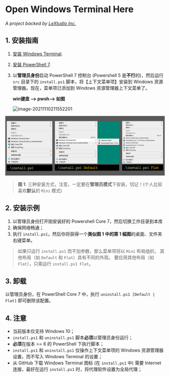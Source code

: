 # Open Windows Terminal Here

*A project backed by [LeXtudio Inc.](https://www.lextudio.com)*

## 1. 安装指南

1. [安装 Windows Terminal](https://github.com/microsoft/terminal).

2. [安装 PowerShell 7](https://docs.microsoft.com/en-us/powershell/scripting/install/installing-powershell-core-on-windows?view=powershell-7).

3. 以**管理员身份**启动 PowerShell 7 控制台 (Powershell 5 是**不行**的)，然后运行 `src` 目录下的 `install.ps1` 脚本，将【上下文菜单项】安装到 Windows 资源管理器。现在，菜单项已添加到 Windows 资源管理器上下文菜单了。

   **win键盘 --> pwsh--> 如图**

   ![image-20211110211552201](https://gitee.com/muyangit/blog-img/raw/master/img/image-20211110211552201.png)

![layout](img/all_in_one.jpg)
> **图 1**: 三种安装方式，注意，一定要在**管理员模式**下安装，切记！(个人比较喜欢**默认**的 `Mini` 模式)

## 2. 安装示例

1. 以管理员身份打开刚安装好的 Powershell Core 7，然后切换工作目录到本库
2. 确保网络畅通；
3. 执行 `install.ps1`，然后你将获得一个**类似图 1 中的第 1 幅图**的桌面、文件夹右键菜单。

> 如果只运行 `install.ps1` 而不加参数，那么菜单项将以 `Mini` 布局组织。 其他布局（如 `Default` 和 `Flat`）具有不同的外观。 要应用其他布局（如 `Flat`），只需运行 `install.ps1 Flat`。

## 3. 卸载

以管理员身份，在 PowerShell Core 7 中，执行 `uninstall.ps1 [Default | Flat]` 即可删除该配置。

## 4. 注意

- 当前版本仅支持 Windows 10；
- `install.ps1` 和 `uninstall.ps1` 脚本**必须**以管理员身份运行；
- **必须**在版本 >= 6 的 PowerShell 下执行脚本；
- `install.ps1` 和 `uninstall.ps1` 仅操作上下文菜单项的 Windows 资源管理器设置，而不写入 Windows Terminal 的设置；
- 从 GitHub 下载 Windows Terminal 图标 (在 `install.ps1` 中) 需要 Internet 连接，最好在运行 `install.ps1` 时，将代理软件设置为全局代理；
